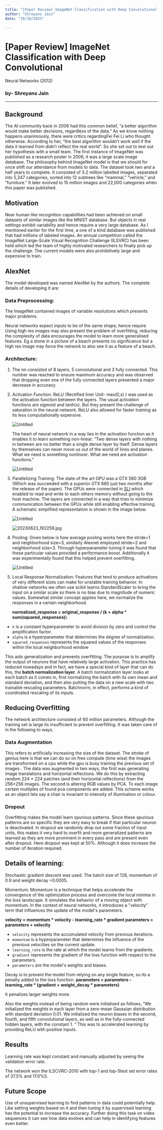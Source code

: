 ```yaml
---
title: "[Paper Review] ImageNet Classification with Deep Convolutional Neural Networks (2012)"
author: "Shreyans Jain"
date: "19/10/2023"

---
```

# [Paper Review] ImageNet Classification with Deep Convolutional
Neural Networks (2012)

### by- Shreyans Jain

---

## Background

The AI community back in 2006 had this common belief, “a better algorithm would make better decisions, regardless of the data.” As we know nothing happens unanimously,  there were critics regardingFei Fei Li who thought otherwise. According to her, “the best algorithm wouldn’t work well if the data it learned from didn’t reflect the real world”. So she set out to test out her hypothesis with a small team. The first instance of ImageNet was published as a research poster in 2009, it was a large scale image database. The philosophy behind ImageNet model is that we should for once shift our attendance from models to data. The dataset took two and a half years to complete. It consisted of 3.2 million labelled images, separated into 5,247 categories, sorted into 12 subtrees like “mammal,” “vehicle,” and “furniture.” It later evolved to 15 million images and 22,000 categories when this paper was published.

## Motivation

Near human like recognition capabilities had been achieved on small datasets of similar images like the MNIST database. But objects in real settings exhibit variability and hence require a very large database. As I mentioned earlier for the first time, a one of a kind database was published that had millions of labeled images. An annual competition called the ImageNet Large-Scale Visual Recognition Challenge (ILSVRC) has been held which led the team of highly motivated researchers to finally pick up the challenge. The current models were also prohibitively large and expensive to train.

## AlexNet

The model developed was named AlexNet by the authors. The complete details of developing it are:

### Data Preprocessing:

The ImageNet contained images of variable resolutions which presents major problems.

Neural networks expect inputs to be of the same shape, hence require Using high res images may also present the problem of overfitting, reducing the complexity of data encourages the model to learn more generalised features. Eg a stone in a picture of a beach presents no significance but a high res image may force the network to also see it as a feature of a beach.

### Architecture:

1. The nn consisted of 8 layers, 5 convolutional and 3 fully connected. This number was reached to ensure maximum accuracy and was observed that dropping even one of the fully connected layers presented a major decrease in accuracy. 
2. Activation Function: ReLU (Rectified liner Unit- max(0,x) ) was used as the activation function between the layers. The usual activation functions are sigmoid and tanh(x). But they present the challenge of saturation in the neural network. ReLU also allowed for faster training as its less computationally expensive.
    
    ![Untitled](%5BPaper%20Review%5D%20ImageNet%20Classification%20with%20Deep%20C%201b0f01074320435c8e31aa28118c2a1c/Untitled.png)
    
    The heart of neural network in a way lies in the activation function as it enables it to learn something non-linear. “Two dense layers with nothing in between are no better than a single dense layer by itself. Dense layers by themselves can never move us out of the world of lines and planes. What we need is something *nonlinear*. What we need are activation functions.”
    
    ![Untitled](%5BPaper%20Review%5D%20ImageNet%20Classification%20with%20Deep%20C%201b0f01074320435c8e31aa28118c2a1c/Untitled%201.png)
    
3. Parallelizing Training: The state of the art GPU was a GTX 580 3GB (Which was succeeded with a superior GTX 680 just two months after the release of the paper). The GPUs were connected in [SLI](https://www.google.com/url?sa=t&rct=j&q=&esrc=s&source=web&cd=&cad=rja&uact=8&ved=2ahUKEwjcxYrMi9j_AhWfSWwGHV5uDM4QFnoECCYQAQ&url=https%3A%2F%2Fdocs.nvidia.com%2Fgameworks%2Fcontent%2Ftechnologies%2Fdesktop%2Fsli.htm&usg=AOvVaw0F_ERb8-NAOOfUIgdkw_c3&opi=89978449) which enabled to read and write to each others memory without going to the host machine. The layers are connected in a way that tries to minimize communication between the GPUs while still enabling effective training. A schematic  simplified representation is shown in the image below.
    
    ![Untitled](%5BPaper%20Review%5D%20ImageNet%20Classification%20with%20Deep%20C%201b0f01074320435c8e31aa28118c2a1c/Untitled%202.png)
    
    ![20230623_192259.jpg](%5BPaper%20Review%5D%20ImageNet%20Classification%20with%20Deep%20C%201b0f01074320435c8e31aa28118c2a1c/20230623_192259.jpg)
    
4. Pooling: Given below is how average pooling works here the stride=1 and neighborhood size=3, similarly Alexnet employed stride=2 and neighborhood size=3.  Through hyperparameter tuning it was found that these particular values provided a performance boost. Additionally it was experimentally found that this helped prevent overfitting.
    
    ![Untitled](%5BPaper%20Review%5D%20ImageNet%20Classification%20with%20Deep%20C%201b0f01074320435c8e31aa28118c2a1c/Untitled%203.png)
    
5. Local Response Normalization: Features that tend to produce activations of very different sizes can make for unstable training behavior. In shallow networks we often use scikit learns StandardScaler to bring the input on a similar scale so there is no bias due to magnitude of numeric values. Somewhat similar concept applies here, we normalize the responses in a certain neighborhood. 

      **normalized_response = original_response / (k + alpha * sum(squared_responses)**). 

- `k` is a constant hyperparameter to avoid division by zero and control the amplification factor.
- `alpha` is a hyperparameter that determines the degree of normalization.
- `squared_responses` represents the squared values of the responses within the local neighborhood window

This aids generalization and prevents overfitting. The purpose is to amplify the output of neurons that have relatively large activation. This practice has reduced nowadays and in fact, we have a special kind of layer that can do this, the **batch normalization layer**. A batch normalization layer looks at each batch as it comes in, first normalizing the batch with its own mean and standard deviation, and then also putting the data on a new scale with two trainable rescaling parameters. Batchnorm, in effect, performs a kind of coordinated rescaling of its inputs.

## Reducing Overfitting

The network architecture consisted of 60 million parameters. Although the training set is large its insufficient to prevent overfitting. It was taken care of in the following to ways.

### Data Augmentation

This refers to artificially increasing the size of the dataset. The stroke of genius here is that we can do so on free compute (time wise) the images are transformed on a cpu while the gpu is busy training the previous set of images . The data was augmented in two ways, the first was generating image translations and horizontal reflections. We do this by extracting random 224 × 224 patches (and their horizontal reflections) from the 256×256 images. The second is altering RGB values by PCA. To each image certain multiples of found pca components are added. This scheme works as an object lets say a chair is invariant to intensity of illumination or colour. 

### Dropout

Overfitting makes the model learn spurious patterns. Since these spurious patterns are so specific they are very easy to break if that particular neuron is deactivated. In dropout we randomly drop out some fraction of input units, this makes it very hard to overfit and more generalized patterns are learned as they are more prominent in every pass and are present even after dropout. Here dropout was kept at 50%. Although it does increase the number of iteration required. 

## Details of learning:

Stochastic gradient descent was used. The batch size of 128, momentum of 0.9 and weight decay =0.0005. 

Momentum:
Momentum is a technique that helps accelerate the convergence of the optimization process and overcome the local minima in the loss landscape. It simulates the behavior of a moving object with momentum. In the context of neural networks, it introduces a "velocity" term that influences the update of the model's parameters.

**velocity = momentum * velocity - learning_rate * gradient
parameters = parameters + velocity**

- `velocity` represents the accumulated velocity from previous iterations.
- `momentum` is a hyperparameter that determines the influence of the previous velocities on the current update.
- `learning_rate` is the rate at which the model learns from the gradients.
- `gradient` represents the gradient of the loss function with respect to the parameters.
- `parameters` are the model's weights and biases.

Decay is to prevent the model from relying on any single feature, so its a penalty added to the loss function. **parameters = parameters - learning_rate * (gradient + weight_decay * parameters)**

It penalizes larger weights more.

Also the weights instead of being random were initialised as follows, “We initialized the weights in each layer from a zero-mean Gaussian distribution with standard deviation 0.01. We initialized the neuron biases in the second, fourth, and fifth convolutional layers, as well as in the fully-connected hidden layers, with the constant 1. “ This was to accelerated learning by providing ReLU with positive inputs.

## Results

Learning rate was kept constant and manually adjusted by seeing the validation error rate.

The network won the ILSCVRC-2010 with top-1 and top-5test set error rates of 37.5% and 17.0%5.

## Future Scope

Use of unsupervised learning to find patterns in data could potentially help. Like setting weights based on it and then tuning it by supervised learning has the potential to increase the accuracy. Further doing this task on video sequences it can see how data evolves and can help in identifying features even better.